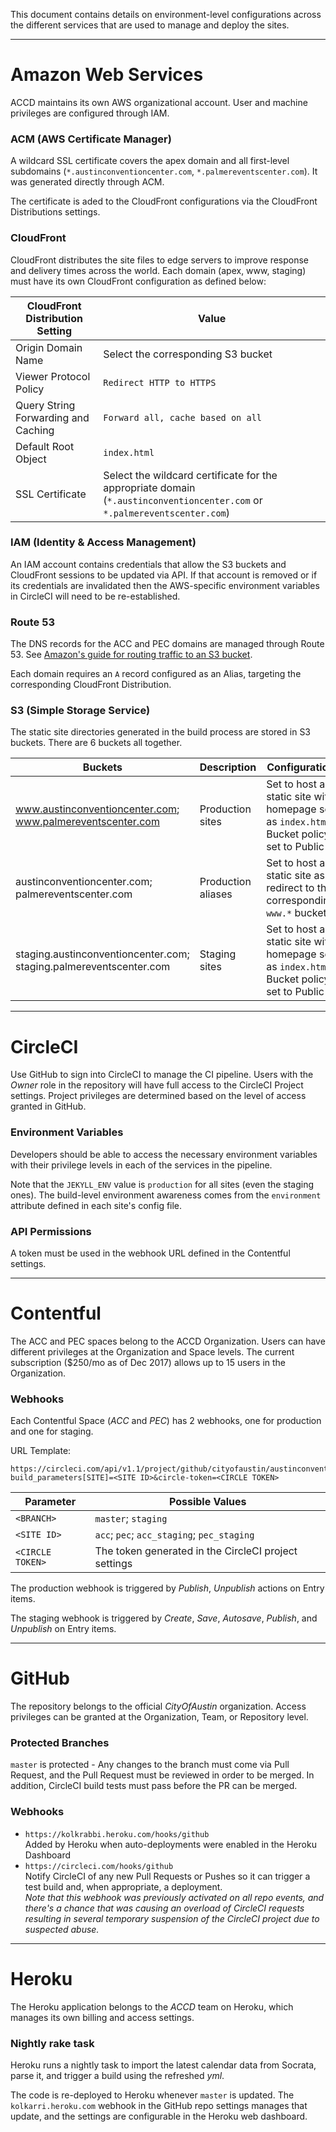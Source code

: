 This document contains details on environment-level configurations across the different services that are used to manage and deploy the sites.

---

# Amazon Web Services

ACCD maintains its own AWS organizational account. User and machine privileges are configured through IAM.

### ACM (AWS Certificate Manager)

A wildcard SSL certificate covers the apex domain and all first-level subdomains (`*.austinconventioncenter.com`, `*.palmereventscenter.com`). It was generated directly through ACM.

The certificate is aded to the CloudFront configurations via the CloudFront Distributions settings.

### CloudFront

CloudFront distributes the site files to edge servers to improve response and delivery times across the world. Each domain (apex, www, staging) must have its own CloudFront configuration as defined below:

| CloudFront Distribution Setting     | Value                                    |
| ----------------------------------- | ---------------------------------------- |
| Origin Domain Name                  | Select the corresponding S3 bucket       |
| Viewer Protocol Policy              | `Redirect HTTP to HTTPS`                 |
| Query String Forwarding and Caching | `Forward all, cache based on all`        |
| Default Root Object                 | `index.html`                             |
| SSL Certificate                     | Select the wildcard certificate for the appropriate domain (`*.austinconventioncenter.com` or `*.palmereventscenter.com`) |

### IAM (Identity & Access Management)

An IAM account contains credentials that allow the S3 buckets and CloudFront sessions to be updated via API. If that account is removed or if its credentials are invalidated then the AWS-specific environment variables in CircleCI will need to be re-established.

### Route 53

The DNS records for the ACC and PEC domains are managed through Route 53. See [Amazon's guide for routing traffic to an S3 bucket](http://docs.aws.amazon.com/Route53/latest/DeveloperGuide/RoutingToS3Bucket.html).

Each domain requires an `A` record configured as an Alias, targeting the corresponding CloudFront Distribution.

### S3 (Simple Storage Service)

The static site directories generated in the build process are stored in S3 buckets. There are 6 buckets all together.

| Buckets                                  | Description        | Configuration                            |
| ---------------------------------------- | ------------------ | ---------------------------------------- |
| www.austinconventioncenter.com; www.palmereventscenter.com | Production sites   | Set to host a static site with homepage set as `index.html`; Bucket policy set to Public |
| austinconventioncenter.com;  palmereventscenter.com | Production aliases | Set to host a static site as redirect to the corresponding `www.*` bucket |
| staging.austinconventioncenter.com; staging.palmereventscenter.com | Staging sites      | Set to host a static site with homepage set as `index.html`; Bucket policy set to Public |

---

# CircleCI

Use GitHub to sign into CircleCI to manage the CI pipeline. Users with the _Owner_ role in the repository will have full access to the CircleCI Project settings. Project privileges are determined based on the level of access granted in GitHub.

### Environment Variables

Developers should be able to access the necessary environment variables with their privilege levels in each of the services in the pipeline.

Note that the `JEKYLL_ENV` value is `production` for all sites (even the staging ones). The build-level environment awareness comes from the `environment` attribute defined in each site's config file.

### API Permissions

A token must be used in the webhook URL defined in the Contentful settings.

---

# Contentful

The ACC and PEC spaces belong to the ACCD Organization. Users can have different privileges at the Organization and Space levels. The current subscription ($250/mo as of Dec 2017) allows up to 15 users in the Organization.

### Webhooks

Each Contentful Space (_ACC_ and _PEC_) has 2 webhooks, one for production and one for staging.

URL Template:  

```
https://circleci.com/api/v1.1/project/github/cityofaustin/austinconventioncenter.com/tree/<BRANCH>?build_parameters[SITE]=<SITE ID>&circle-token=<CIRCLE TOKEN>
```

| Parameter        | Possible Values                          |
| ---------------- | ---------------------------------------- |
| `<BRANCH>`       | `master`; `staging`                      |
| `<SITE ID>`      | `acc`; `pec`; `acc_staging`; `pec_staging` |
| `<CIRCLE TOKEN>` | The token generated in the CircleCI project settings |

The production webhook is triggered by _Publish_, _Unpublish_ actions on Entry items.

The staging webhook is triggered by _Create_, _Save_, _Autosave_, _Publish_, and _Unpublish_ on Entry items.

---

# GitHub

The repository belongs to the official _CityOfAustin_ organization. Access privileges can be granted at the Organization, Team, or Repository level.

### Protected Branches

`master` is protected - Any changes to the branch must come via Pull Request, and the Pull Request must be reviewed in order to be merged. In addition, CircleCI build tests must pass before the PR can be merged.

### Webhooks

- `https://kolkrabbi.heroku.com/hooks/github`  
  Added by Heroku when auto-deployments were enabled in the Heroku Dashboard
- `https://circleci.com/hooks/github`  
  Notify CircleCI of any new Pull Requests or Pushes so it can trigger a test build and, when appropriate, a deployment.  
  _Note that this webhook was previously activated on all repo events, and there's a chance that was causing an overload of CircleCI requests resulting in several temporary suspension of the CircleCI project due to suspected abuse._

------

# Heroku

The Heroku application belongs to the _ACCD_ team on Heroku, which manages its own billing and access settings.

### Nightly rake task

Heroku runs a nightly task to import the latest calendar data from Socrata, parse it, and trigger a build using the refreshed _yml_.

The code is re-deployed to Heroku whenever `master` is updated. The `kolkarri.heroku.com` webhook in the GitHub repo settings manages that update, and the settings are configurable in the Heroku web dashboard.

